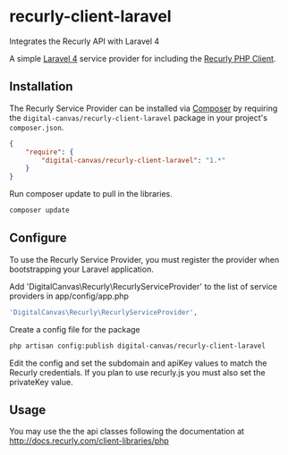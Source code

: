 recurly-client-laravel
======================

Integrates the Recurly API with Laravel 4

A simple [Laravel 4](http://four.laravel.com/) service provider for including the [Recurly PHP Client](https://github.com/recurly/recurly-client-php).

## Installation

The Recurly Service Provider can be installed via [Composer](http://getcomposer.org) by requiring the
`digital-canvas/recurly-client-laravel` package in your project's `composer.json`.

```json
{
    "require": {
        "digital-canvas/recurly-client-laravel": "1.*"
    }
}
```

Run composer update to pull in the libraries.
```bash
composer update
```


## Configure

To use the Recurly Service Provider, you must register the provider when bootstrapping your Laravel application.

Add 'DigitalCanvas\Recurly\RecurlyServiceProvider' to the list of service providers in app/config/app.php
```php
'DigitalCanvas\Recurly\RecurlyServiceProvider',
```

Create a config file for the package
```bash
php artisan config:publish digital-canvas/recurly-client-laravel
```

Edit the config and set the subdomain and apiKey values to match the Recurly credentials.
If you plan to use recurly.js you must also set the privateKey value.

## Usage

You may use the the api classes following the documentation at http://docs.recurly.com/client-libraries/php
